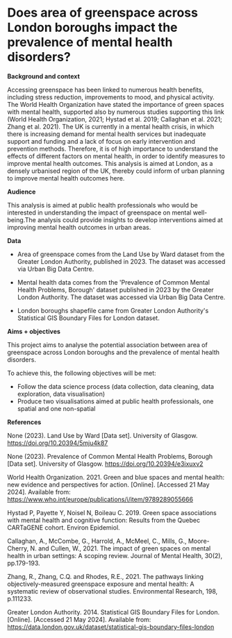 # Does area of greenspace across London boroughs impact the prevalence of mental health disorders?


**Background and context**

Accessing greenspace has been linked to numerous health benefits, including stress reduction, improvements to mood, and physical activity. The World Health Organization have stated the importance of green spaces with mental health, supported also by numerous studies supporting this link (World Health Organization, 2021; Hystad et al. 2019; Callaghan et al. 2021; Zhang et al. 2021). The UK is currently in a mental health crisis, in which there is increasing demand for mental health services but inadequate support and funding and a lack of focus on early intervention and prevention methods. Therefore, it is of high importance to understand the effects of different factors on mental health, in order to identify measures to improve mental health outcomes. This analysis is aimed at London, as a densely urbanised region of the UK, thereby could inform of urban planning to improve mental health outcomes here.

**Audience**

This analysis is aimed at public health professionals who would be interested in understanding the impact of greenspace on mental well-being.The analysis could provide insights to develop interventions aimed at improving mental health outcomes in urban areas.

**Data**

- Area of greenspace comes from the Land Use by Ward dataset from the Greater London Authority, published in 2023. The dataset was accessed via Urban Big Data Centre.

- Mental health data comes from the 'Prevalence of Common Mental Health Problems, Borough' dataset published in 2023 by the Greater London Authority. The dataset was accessed via Urban Big Data Centre.

- London boroughs shapefile came from Greater London Authority's Statistical GIS Boundary Files for London dataset. 


**Aims + objectives**

This project aims to analyse the potential association between area of greenspace across London boroughs and the prevalence of mental health disorders. 

  To achieve this, the following objectives will be met:
- Follow the data science process (data collection, data cleaning, data exploration, data visualisation)
- Produce two visualisations aimed at public health professionals, one spatial and one non-spatial



**References**

None (2023). Land Use by Ward [Data set]. University of Glasgow. https://doi.org/10.20394/5mju4k87

None (2023). Prevalence of Common Mental Health Problems, Borough [Data set]. University of Glasgow. https://doi.org/10.20394/e3ixuxv2

World Health Organization. 2021. Green and blue spaces and mental health: new evidence and perspectives for action. [Online]. [Accessed 21 May 2024]. Available from: https://www.who.int/europe/publications/i/item/9789289055666

Hystad P, Payette Y, Noisel N, Boileau C. 2019. Green space associations with mental health and cognitive function: Results from the Quebec CARTaGENE cohort. Environ Epidemiol. 

Callaghan, A., McCombe, G., Harrold, A., McMeel, C., Mills, G., Moore-Cherry, N. and Cullen, W., 2021. The impact of green spaces on mental health in urban settings: A scoping review. Journal of Mental Health, 30(2), pp.179-193.

Zhang, R., Zhang, C.Q. and Rhodes, R.E., 2021. The pathways linking objectively-measured greenspace exposure and mental health: A systematic review of observational studies. Environmental Research, 198, p.111233.

Greater London Authority. 2014. Statistical GIS Boundary Files for London. [Online]. [Accessed 21 May 2024]. Available from: https://data.london.gov.uk/dataset/statistical-gis-boundary-files-london

